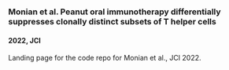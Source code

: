 ### Monian et al. Peanut oral immunotherapy differentially suppresses clonally distinct subsets of T helper cells
#### 2022, JCI

Landing page for the code repo for Monian et al., JCI 2022. 
